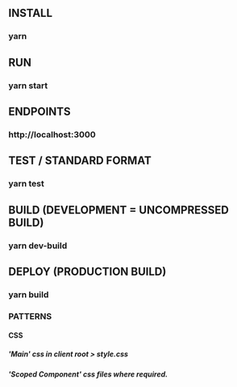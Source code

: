## INSTALL 
### yarn

## RUN 
### yarn start

## ENDPOINTS 
### http://localhost:3000

## TEST / STANDARD FORMAT
### yarn test

## BUILD (DEVELOPMENT = UNCOMPRESSED BUILD) 
### yarn dev-build 

## DEPLOY (PRODUCTION BUILD)
### yarn build 


### PATTERNS
#### CSS
##### 'Main' css in client root > style.css
##### 'Scoped Component' css files where required. 